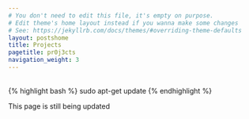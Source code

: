 ```yaml
---
# You don't need to edit this file, it's empty on purpose.
# Edit theme's home layout instead if you wanna make some changes
# See: https://jekyllrb.com/docs/themes/#overriding-theme-defaults
layout: postshome
title: Projects
pagetitle: pr0j3cts
navigation_weight: 3
---
```


<div class="container">
	<br>
{% highlight bash %}
sudo apt-get update
{% endhighlight %}
<br>
<p>This page is still being updated</p>
<br>
</div>
